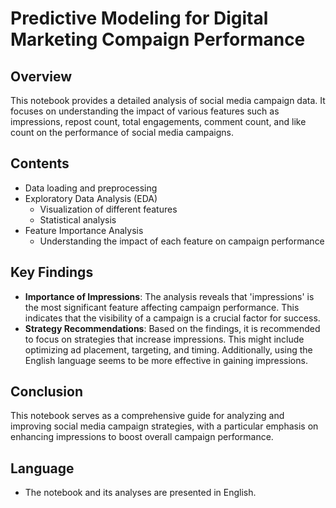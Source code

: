 
# Predictive Modeling for Digital Marketing Compaign Performance

## Overview
This notebook provides a detailed analysis of social media campaign data. It focuses on understanding the impact of various features such as impressions, repost count, total engagements, comment count, and like count on the performance of social media campaigns.

## Contents
- Data loading and preprocessing
- Exploratory Data Analysis (EDA)
    - Visualization of different features
    - Statistical analysis
- Feature Importance Analysis
    - Understanding the impact of each feature on campaign performance

## Key Findings
- **Importance of Impressions**: The analysis reveals that 'impressions' is the most significant feature affecting campaign performance. This indicates that the visibility of a campaign is a crucial factor for success.
- **Strategy Recommendations**: Based on the findings, it is recommended to focus on strategies that increase impressions. This might include optimizing ad placement, targeting, and timing. Additionally, using the English language seems to be more effective in gaining impressions.

## Conclusion
This notebook serves as a comprehensive guide for analyzing and improving social media campaign strategies, with a particular emphasis on enhancing impressions to boost overall campaign performance.

## Language
- The notebook and its analyses are presented in English.
